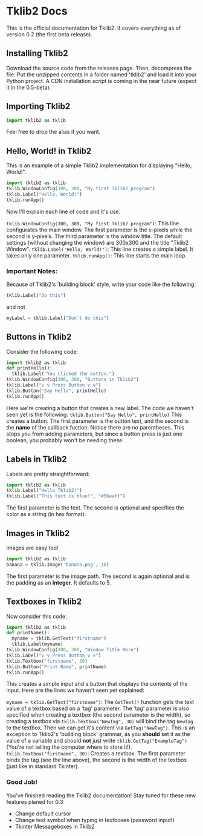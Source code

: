 # Tklib2 Docs
This is the official documentation for Tklib2.
It covers everything as of version 0.2 (the first beta release).

## Installing Tklib2 
Download the source code from the releases page.
Then, decompress the file. Put the unzipped contents in a folder named 'tklib2' and load it into your Python project.
A CDN installation script is coming in the near future (expect it in the 0.5-beta).

## Importing Tklib2
```python
import tklib2 as tklib
```
Feel free to drop the alias if you want.

## Hello, World! in Tklib2
This is an example of a simple Tklib2 implementation for displaying "Hello, World!".
```python
import tklib2 as tklib
tklib.WindowConfig(300, 300, "My first Tklib2 program")
tklib.Label("Hello, World!")
tklib.runApp()
```
Now I'll explain each line of code and it's use.

`tklib.WindowConfig(300, 300, "My first Tklib2 program")`: This line configurates the main window. The first parameter is the x-pixels while the second is y-pixels. The third parameter is the window title. The default settings (without changing the window) are 300x300 and the title "Tklib2 Window".
`tklib.Label("Hello, World!")`: This line creates a simple label. It takes only one parameter.
`tklib.runApp()`: This line starts the main loop.

### Important Notes:
Because of Tklib2's 'building block' style, write your code like the following:
```python
tklib.Label("Do this")
```
and not
```python
myLabel = tklib.Label("Don't do this")
```

## Buttons in Tklib2
Consider the following code:
```python
import tklib2 as tklib
def printHello():
  tklib.Label("You clicked the button.")
tklib.WindowConfig(300, 300, "Buttons in Tklib2")
tklib.Label("v v Press Button v v")
tklib.Button("Say Hello", printHello)
tklib.runApp()
```
Here we're creating a button that creates a new label.
The code we haven't seen yet is the following:
`tklib.Button("Say Hello", printHello)`
This creates a button. The first parameter is the button text, and the second is the **name** of the callback fuction.
Notice there are no parentheses. This stops you from adding parameters, but since a button press is just one boolean, you probably won't be needing these.

## Labels in Tklib2
Labels are pretty straightforward:
```python
import tklib2 as tklib
tklib.Label("Hello Tklib2!")
tklib.Label("This text is blue!", "#56aaff")
```
The first parameter is the text. The second is optional and specifies the color as a string (in hex format).

## Images in Tklib2
Images are easy too!
```python
import tklib2 as tklib
banana = tklib.Image('banana.png', 10)
```
The first parameter is the image path. The second is again optional and is the padding as an **integer**. It defaults to 5.

## Textboxes in Tklib2
Now consider this code:
```python
import tklib2 as tklib
def printName():
  myname = tklib.GetText("firstname")
  tklib.Label(myname)
tklib.WindowConfig(300, 300, "Window Title Here")
tklib.Label("v v Press Button v v")
tklib.Textbox("firstname", 30)
tklib.Button("Print Name", printName)
tklib.runApp()
```
This creates a simple input and a button that displays the contents of the input.
Here are the lines we haven't seen yet explained:

`myname = tklib.GetText("firstname")`: The `GetText()` function gets the text value of a textbox based on a 'tag' parameter. The 'tag' parameter is also specified when creating a textbox (the second parameter is the width), so creating a textbox via `tklib.Textbox("NewTag", 30)` will bind the tag `NewTag` to the textbox. Then we can get it's content via `GetTag("NewTag")`. This is an exception to Tklib2's 'building block' grammar, as you **should** set it as the value of a variable and should **not** just write `tklib.GetTag("ExampleTag")` (You're not telling the computer where to store it!).
`tklib.Textbox("firstname", 30)`: Creates a textbox. The first parameter binds the tag (see the line above), the second is the width of the textbox (just like in standard Tkinter).

### Good Job!
You've finished reading the Tklib2 documentation!
Stay tuned for these new features planed for 0.3:
- Change default cursor
- Change text symbol when typing in textboxes (password input!)
- Tkinter Messageboxes in Tklib2


